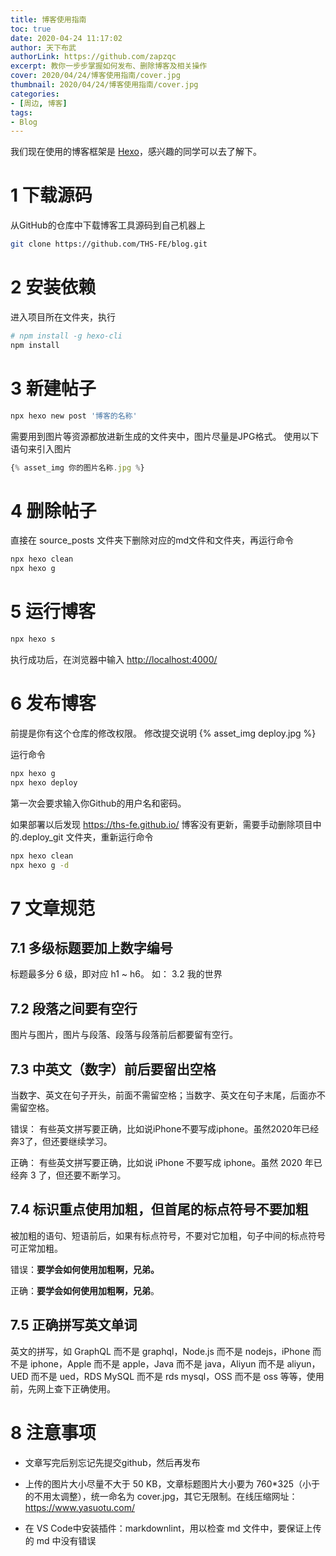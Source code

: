 ```yaml
---
title: 博客使用指南
toc: true
date: 2020-04-24 11:17:02
author: 天下布武
authorLink: https://github.com/zapzqc
excerpt: 教你一步步掌握如何发布、删除博客及相关操作
cover: 2020/04/24/博客使用指南/cover.jpg
thumbnail: 2020/04/24/博客使用指南/cover.jpg
categories:
- [周边, 博客]
tags: 
- Blog
---
```


我们现在使用的博客框架是 [Hexo](https://hexo.io/zh-cn/)，感兴趣的同学可以去了解下。

# 1 下载源码

从GitHub的仓库中下载博客工具源码到自己机器上

```bash
git clone https://github.com/THS-FE/blog.git
```

# 2 安装依赖

进入项目所在文件夹，执行

```bash
# npm install -g hexo-cli
npm install
```

# 3 新建帖子

```bash
npx hexo new post '博客的名称'
```

需要用到图片等资源都放进新生成的文件夹中，图片尽量是JPG格式。
使用以下语句来引入图片

```javascript
{% asset_img 你的图片名称.jpg %}
```

# 4 删除帖子

直接在 source\_posts 文件夹下删除对应的md文件和文件夹，再运行命令

```bash
npx hexo clean
npx hexo g
```

# 5 运行博客

```bash
npx hexo s
```

执行成功后，在浏览器中输入 <http://localhost:4000/>

# 6 发布博客

前提是你有这个仓库的修改权限。
修改提交说明
{% asset_img deploy.jpg %}

运行命令

```bash
npx hexo g
npx hexo deploy
```

第一次会要求输入你Github的用户名和密码。

如果部署以后发现 <https://ths-fe.github.io/> 博客没有更新，需要手动删除项目中的.deploy_git 文件夹，重新运行命令

```bash
npx hexo clean
npx hexo g -d
```

# 7 文章规范

## 7.1 多级标题要加上数字编号

标题最多分 6 级，即对应 h1 ~ h6。 如： 3.2 我的世界

## 7.2 段落之间要有空行

图片与图片，图片与段落、段落与段落前后都要留有空行。

## 7.3 中英文（数字）前后要留出空格

当数字、英文在句子开头，前面不需留空格；当数字、英文在句子末尾，后面亦不需留空格。

错误： 有些英文拼写要正确，比如说iPhone不要写成iphone。虽然2020年已经奔3了，但还要继续学习。

正确： 有些英文拼写要正确，比如说 iPhone 不要写成 iphone。虽然 2020 年已经奔 3 了，但还要不断学习。

## 7.4 标识重点使用加粗，但首尾的标点符号不要加粗

被加粗的语句、短语前后，如果有标点符号，不要对它加粗，句子中间的标点符号可正常加粗。

错误：**要学会如何使用加粗啊，兄弟。**

正确：**要学会如何使用加粗啊，兄弟**。

## 7.5 正确拼写英文单词

英文的拼写，如 GraphQL 而不是 graphql，Node.js 而不是 nodejs，iPhone 而不是 iphone，Apple 而不是 apple，Java 而不是 java，Aliyun 而不是 aliyun，UED 而不是  ued，RDS MySQL 而不是 rds mysql，OSS 而不是 oss 等等，使用前，先网上查下正确使用。

# 8 注意事项

- 文章写完后别忘记先提交github，然后再发布

- 上传的图片大小尽量不大于 50 KB，文章标题图片大小要为 760*325（小于的不用太调整），统一命名为 cover.jpg，其它无限制。在线压缩网址：<https://www.yasuotu.com/>

- 在 VS Code中安装插件：markdownlint，用以检查 md 文件中，要保证上传的 md 中没有错误



